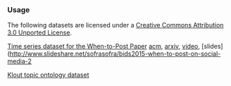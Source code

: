### Usage ###
The following datasets are licensed under a [Creative Commons Attribution 3.0 Unported License](http://creativecommons.org/licenses/by/3.0/).

[Time series dataset for the When-to-Post Paper](when_to_post/README.md) [acm](http://dl.acm.org/citation.cfm?id=2783258.2788584), [arxiv](http://arxiv.org/abs/1506.02089), [video](https://www.youtube.com/watch?v=RN7z6W_EwqM), [slides](http://www.slideshare.net/sofrasofra/bids2015-when-to-post-on-social-media-2

[Klout topic ontology dataset](klout_topic_ontology/README.md)
